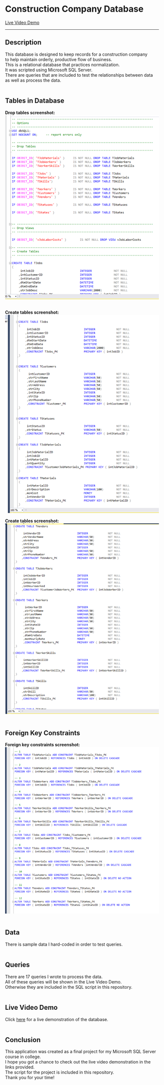 # Construction Company Database  
[Live Video Demo]()

---

## Description
This database is designed to keep records for a construction company  
to help maintain orderly, productive flow of business.  
This is a relational database that practices normalization.  
It was scripted using Microsoft SQL Server.  
There are queries that are included to test the relationships between data  
as well as process the data.    
<br>

## Tables in Database
__Drop tables screenshot:__  
<img src="Images/Construction_DB_Pic1.png" width="550" >  
<br>

__Create tables screenshot:__  
<img src="Images/Construction_DB_Pic2.png" width="550" > 
<br>

__Create tables screenshot:__  
<img src="Images/Construction_DB_Pic3.png" width="550" > 
<br>
<br>

## Foreign Key Constraints
__Foreign key constraints screenshot:__  
<img src="Images/Construction_DB_Pic4.png" width="650" > 
<br>
<br>  

## Data  
There is sample data I hard-coded in order to test queries.
<br>
<br>

## Queries
There are 17 queries I wrote to process the data.  
All of these queries will be shown in the Live Video Demo.  
Otherwise they are included in the SQL script in this repository.
<br>
<br>

## Live Video Demo  
Click [here]() for a live demonstration of the database.  
<br>

## Conclusion  
This application was created as a final project for my Microsoft SQL Server course in college.    
I hope you got a chance to check out the live video demonstration in the links provided.  
The script for the project is included in this repository.  
Thank you for your time!
